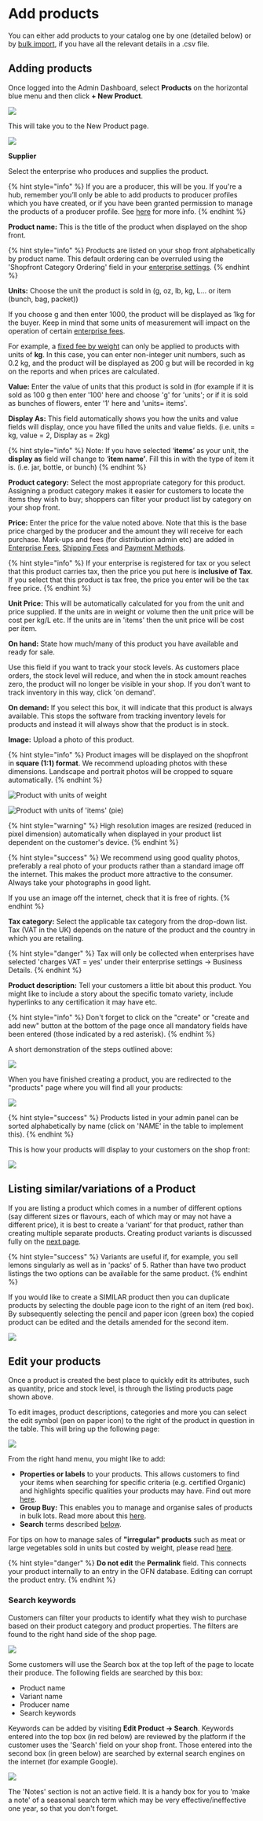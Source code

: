 # Add products

You can either add products to your catalog one by one (detailed below) or by [bulk import](product-and-inventory-import.md), if you have all the relevant details in a .csv file.

## Adding products

Once logged into the Admin Dashboard, select **Products** on the horizontal blue menu and then click **+ New Product**.

![](../../.gitbook/assets/addnewproduct.jpg)

This will take you to the New Product page.

![](../../.gitbook/assets/newproduct.jpg)

**Supplier**&#x20;

Select the enterprise who produces and supplies the product.

{% hint style="info" %}
If you are a producer, this will be you. If you're a hub, remember you’ll only be able to add products to producer profiles which you have created, or if you have been granted permission to manage the products of a producer profile. See [here](../enterprise-profile/create-or-connect-with-your-supplying-producers.md) for more info.
{% endhint %}

**Product name:** This is the title of the product when displayed on the shop front.

{% hint style="info" %}
Products are listed on your shop front alphabetically by product name. This default ordering can be overruled using the 'Shopfront Category Ordering' field in your [enterprise settings](../enterprise-profile/enterprise-settings.md#shop-preferences).
{% endhint %}

**Units:** Choose the unit the product is sold in (g, oz, lb, kg, L… or item (bunch, bag, packet))

If you choose g and then enter 1000, the product will be displayed as 1kg for the buyer. Keep in mind that some units of measurement will impact on the operation of certain [enterprise fees](../shopfront/enterprise-fees.md).&#x20;

For example, a [fixed fee by weight](../shopfront/enterprise-fees.md#fee-calculators) can only be applied to products with units of **kg**. In this case, you can enter non-integer unit numbers, such as 0.2 kg, and the product will be displayed as 200 g but will be recorded in kg on the reports and when prices are calculated.

**Value:** Enter the value of units that this product is sold in (for example if it is sold as 100 g then enter '100' here and choose 'g' for 'units'; or if it is sold as bunches of flowers, enter '1' here and 'units= items'.

**Display As:** This field automatically shows you how the units and value fields will display, once you have filled the units and value fields. (i.e. units = kg, value = 2, Display as = 2kg)

{% hint style="info" %}
Note: If you have selected ‘**items**’ as your unit, the **display as** field will change to ‘**item name’**. Fill this in with the type of item it is. (i.e. jar, bottle, or bunch)
{% endhint %}

**Product category:** Select the most appropriate category for this product.  Assigning a product category makes it easier for customers to locate the items they wish to buy; shoppers can filter your product list by category on your shop front.

**Price:** Enter the price for the value noted above. Note that this is the base price charged by the producer and the amount they will receive for each purchase. Mark-ups and fees (for distribution admin etc) are added in [Enterprise Fees](../shopfront/enterprise-fees.md), [Shipping Fees](../shopfront/shipping-methods.md#fee-calculators) and [Payment Methods](../shopfront/payment-methods.md#fee-calculators).&#x20;

{% hint style="info" %}
If your enterprise is registered for tax or you select that this product carries tax, then the price you put here is **inclusive of Tax**. If you select that this product is tax free, the price you enter will be the tax free price.
{% endhint %}

**Unit Price:** This will be automatically calculated for you from the unit and price supplied.  If the units are in weight or volume then the unit price will be cost per kg/L etc. If the units are in 'items' then the unit price will be cost per item.

**On hand:** State how much/many of this product you have available and ready for sale.

Use this field if you want to track your stock levels. As customers place orders, the stock level will reduce, and when the in stock amount reaches zero, the product will no longer be visible in your shop. If you don’t want to track inventory in this way, click 'on demand'.

**On demand:** If you select this box, it will indicate that this product is always available. This stops the software from tracking inventory levels for products and instead it will always show that the product is in stock.

**Image:** Upload a photo of this product.

{% hint style="info" %}
Product images will be displayed on the shopfront in **square (1:1) format**.  We recommend uploading photos with these dimensions. Landscape and portrait photos will be cropped to square automatically.
{% endhint %}

![Product with units of weight](../../.gitbook/assets/productweightunit-price.jpg)

![Product with units of 'items' (pie)](../../.gitbook/assets/productitemunit-price.jpg)

{% hint style="warning" %}
High resolution images are resized (reduced in pixel dimension) automatically when displayed in your product list dependent on the customer's device.
{% endhint %}

{% hint style="success" %}
We recommend using good quality photos, preferably a real photo of your products rather than a standard image off the internet. This makes the product more attractive to the consumer. Always take your photographs in good light.

If you use an image off the internet, check that it is free of rights.&#x20;
{% endhint %}

**Tax category:** Select the applicable tax category from the drop-down list. Tax (VAT in the UK) depends on the nature of the product and the country in which you are retailing.

{% hint style="danger" %}
Tax will only be collected when enterprises have selected 'charges VAT = yes' under their enterprise settings -> Business Details.
{% endhint %}

**Product description:** Tell your customers a little bit about this product. You might like to include a story about the specific tomato variety, include hyperlinks to any certification it may have etc.

{% hint style="info" %}
Don't forget to click on the "create" or "create and add new" button at the bottom of the page once all mandatory fields have been entered (those indicated by a red asterisk).&#x20;
{% endhint %}

A short demonstration of the steps outlined above:

![](../../.gitbook/assets/productsadd.gif)

When you have finished creating a product, you are redirected to the "products" page where you will find all your products:

![](../../.gitbook/assets/productspage.jpg)

{% hint style="success" %}
Products listed in your admin panel can be sorted alphabetically by name (click on 'NAME' in the table to implement this).
{% endhint %}

This is how your products will display to your customers on the shop front:

![](../../.gitbook/assets/productbreakdown.jpg)

## Listing similar/variations of a Product&#x20;

If you are listing a product which comes in a number of different options (say different sizes or flavours, each of which may or may not have a different price), it is best to create a ‘variant’ for that product, rather than creating multiple separate products. Creating product variants is discussed fully on the [next page](product-variants.md).

{% hint style="success" %}
Variants are useful if, for example, you sell lemons singularly as well as in 'packs' of 5. Rather than have two product listings the two options can be available for the same product.
{% endhint %}

If you would like to create a SIMILAR product then you can duplicate products by selecting the double page icon to the right of an item (red box). By subsequently selecting the pencil and paper icon (green box) the copied product can be edited and the details amended for the second item.

![](../../.gitbook/assets/productspagecopy.jpg)

## Edit your products

Once a product is created the best place to quickly edit its attributes, such as quantity, price and stock level, is through the listing products page shown above.

To edit images, product descriptions, categories and more you can select the edit symbol (pen on paper icon) to the right of the product in question in the table. This will bring up the following page:

![](../../.gitbook/assets/editproduct.jpg)

From the right hand menu, you might like to add:

* **Properties or labels** to your products. This allows customers to find your items when searching for specific criteria (e.g. certified Organic) and highlights specific qualities your products may have. Find out more [here](product-properties.md).
* **Group Buy:** This enables you to manage and organise sales of products in bulk lots. Read more about this [here](group-buy-for-bulk-ordering.md).
* **Search** terms described [below](products.md#search-keywords).

For tips on how to manage sales of **"irregular" products** such as meat or large vegetables sold in units but costed by weight, please read [here](pricing-irregular-items-kg.md).

{% hint style="danger" %}
**Do not edit** the **Permalink** field. This connects your product internally to an entry in the OFN database. Editing can corrupt the product entry.
{% endhint %}

### Search keywords

Customers can filter your products to identify what they wish to purchase based on their product category and product properties. The filters are found to the right hand side of the shop page.

![](<../../.gitbook/assets/searchfilter (1).jpg>)

Some customers will use the Search box at the top left of the page to locate their produce. The following fields are searched by this box:

* Product name
* Variant name
* Producer name
* Search keywords

Keywords can be added by visiting **Edit Product -> Search**.  Keywords entered into the top box (in red below) are reviewed by the platform if the customer uses the 'Search' field on your shop front.  Those entered into the second box (in green below) are searched by external search engines on the internet (for example Google).&#x20;

![](../../.gitbook/assets/searchedit.jpg)

The 'Notes' section is not an active field. It is a handy box for you to 'make a note' of a seasonal search term which may be very effective/ineffective one year, so that you don't forget.
